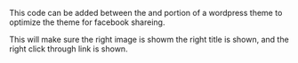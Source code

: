 This code can be added between the <head> and </head> portion of a wordpress theme to optimize the theme for facebook shareing.

This will make sure the right image is showm the right title is shown, and the right click through link is shown.